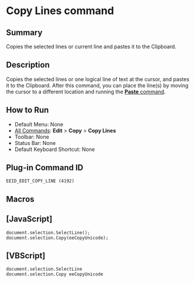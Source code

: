 # Copy Lines command

## Summary

Copies the selected lines or current line and pastes it to the Clipboard.

## Description

Copies the selected lines or one logical line of text at the cursor, and pastes it to the Clipboard. After this command, you can place the line(s) by moving the cursor to a
different location and running the [**Paste** command](edit_paste).

## How to Run

- Default Menu: None
- [All Commands](../tools/all_commands): **Edit** \> **Copy**
\> **Copy Lines**
- Toolbar: None
- Status Bar: None
- Default Keyboard Shortcut: None

## Plug-in Command ID

```
EEID_EDIT_COPY_LINE (4192)```

## Macros

## \[JavaScript\]

```
document.selection.SelectLine();
document.selection.Copy(eeCopyUnicode);
```

## \[VBScript\]

```
document.selection.SelectLine
document.selection.Copy eeCopyUnicode
```
